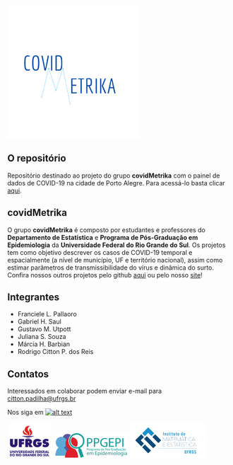 <!-- links to social media icons -->
<!-- no need to change these -->

<!-- icons with padding -->

[1.1]: http://i.imgur.com/tXSoThF.png (twitter icon with padding)

<!-- links to your social media accounts -->
<!-- update these accordingly -->

[1]: http://www.twitter.com/CMetrika

<img src="https://github.com/CovidMetrika/dashboard_poa/blob/master/www/logoCM.png" width="300">

## O repositório

Repositório destinado ao projeto do grupo __covidMetrika__ com o painel de dados de COVID-19 na cidade de Porto Alegre. Para acessá-lo basta clicar [aqui](https://mhbarbian.shinyapps.io/covid19_poa/).

## covidMetrika

O grupo __covidMetrika__ é composto por estudantes e professores do __Departamento de Estatística__ e __Programa de Pós-Graduação em Epidemiologia__ da __Universidade Federal do Rio Grande do Sul__. Os projetos tem como objetivo descrever os casos de COVID-19 temporal e espacialmente (a nível de município, UF e território nacional), assim como estimar parâmetros de transmissibilidade do vírus e dinâmica do surto. Confira nossos outros projetos pelo github [aqui](https://github.com/CovidMetrika) ou pelo nosso [site](https://www.ufrgs.br/covidmetrika/)!

## Integrantes

- Franciele L. Pallaoro
- Gabriel H. Saul
- Gustavo M. Utpott
- Juliana S. Souza 
- Márcia H. Barbian
- Rodrigo Citton P. dos Reis

## Contatos

Interessados em colaborar podem enviar e-mail para citton.padilha@ufrgs.br

Nos siga em [![alt text][1.1]][1]

<img src="https://github.com/CovidMetrika/dashboard_poa/blob/master/www/Ufrgs.png" width="100"> <img src="https://github.com/CovidMetrika/dashboard_poa/blob/master/www/ppgepi.png" width="170"> <img src="https://github.com/CovidMetrika/dashboard_poa/blob/master/www/ime.png" width="170">
